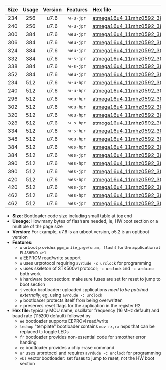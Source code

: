 |Size|Usage|Version|Features|Hex file|
|:-:|:-:|:-:|:-:|:--|
|234|256|u7.6|`w-u-jpr`|[atmega16u4_11mhz0592_38400bps_ur_vbl.hex](https://raw.githubusercontent.com/stefanrueger/urboot/main/atmega16u4_11mhz0592_38400bps_ur_vbl.hex)|
|240|256|u7.6|`w-u-jpr`|[atmega16u4_11mhz0592_38400bps_lednop_ur_vbl.hex](https://raw.githubusercontent.com/stefanrueger/urboot/main/atmega16u4_11mhz0592_38400bps_lednop_ur_vbl.hex)|
|300|384|u7.6|`weu-jpr`|[atmega16u4_11mhz0592_38400bps_ee_ur_vbl.hex](https://raw.githubusercontent.com/stefanrueger/urboot/main/atmega16u4_11mhz0592_38400bps_ee_ur_vbl.hex)|
|306|384|u7.6|`weu-jpr`|[atmega16u4_11mhz0592_38400bps_ee_lednop_ur_vbl.hex](https://raw.githubusercontent.com/stefanrueger/urboot/main/atmega16u4_11mhz0592_38400bps_ee_lednop_ur_vbl.hex)|
|324|384|u7.6|`weu-jpr`|[atmega16u4_11mhz0592_38400bps_ee_lednop_fr_ur_vbl.hex](https://raw.githubusercontent.com/stefanrueger/urboot/main/atmega16u4_11mhz0592_38400bps_ee_lednop_fr_ur_vbl.hex)|
|332|384|u7.6|`w-s-jpr`|[atmega16u4_11mhz0592_38400bps_vbl.hex](https://raw.githubusercontent.com/stefanrueger/urboot/main/atmega16u4_11mhz0592_38400bps_vbl.hex)|
|338|384|u7.6|`w-s-jpr`|[atmega16u4_11mhz0592_38400bps_lednop_vbl.hex](https://raw.githubusercontent.com/stefanrueger/urboot/main/atmega16u4_11mhz0592_38400bps_lednop_vbl.hex)|
|352|384|u7.6|`weu-jpr`|[atmega16u4_11mhz0592_38400bps_ee_lednop_fr_ce_ur_vbl.hex](https://raw.githubusercontent.com/stefanrueger/urboot/main/atmega16u4_11mhz0592_38400bps_ee_lednop_fr_ce_ur_vbl.hex)|
|234|512|u7.6|`w-u-hpr`|[atmega16u4_11mhz0592_38400bps_ur.hex](https://raw.githubusercontent.com/stefanrueger/urboot/main/atmega16u4_11mhz0592_38400bps_ur.hex)|
|240|512|u7.6|`w-u-hpr`|[atmega16u4_11mhz0592_38400bps_lednop_ur.hex](https://raw.githubusercontent.com/stefanrueger/urboot/main/atmega16u4_11mhz0592_38400bps_lednop_ur.hex)|
|296|512|u7.6|`weu-hpr`|[atmega16u4_11mhz0592_38400bps_ee_ur.hex](https://raw.githubusercontent.com/stefanrueger/urboot/main/atmega16u4_11mhz0592_38400bps_ee_ur.hex)|
|302|512|u7.6|`weu-hpr`|[atmega16u4_11mhz0592_38400bps_ee_lednop_ur.hex](https://raw.githubusercontent.com/stefanrueger/urboot/main/atmega16u4_11mhz0592_38400bps_ee_lednop_ur.hex)|
|320|512|u7.6|`weu-hpr`|[atmega16u4_11mhz0592_38400bps_ee_lednop_fr_ur.hex](https://raw.githubusercontent.com/stefanrueger/urboot/main/atmega16u4_11mhz0592_38400bps_ee_lednop_fr_ur.hex)|
|328|512|u7.6|`w-s-hpr`|[atmega16u4_11mhz0592_38400bps.hex](https://raw.githubusercontent.com/stefanrueger/urboot/main/atmega16u4_11mhz0592_38400bps.hex)|
|334|512|u7.6|`w-s-hpr`|[atmega16u4_11mhz0592_38400bps_lednop.hex](https://raw.githubusercontent.com/stefanrueger/urboot/main/atmega16u4_11mhz0592_38400bps_lednop.hex)|
|348|512|u7.6|`weu-hpr`|[atmega16u4_11mhz0592_38400bps_ee_lednop_fr_ce_ur.hex](https://raw.githubusercontent.com/stefanrueger/urboot/main/atmega16u4_11mhz0592_38400bps_ee_lednop_fr_ce_ur.hex)|
|384|512|u7.6|`wes-hpr`|[atmega16u4_11mhz0592_38400bps_ee.hex](https://raw.githubusercontent.com/stefanrueger/urboot/main/atmega16u4_11mhz0592_38400bps_ee.hex)|
|384|512|u7.6|`wes-jpr`|[atmega16u4_11mhz0592_38400bps_ee_vbl.hex](https://raw.githubusercontent.com/stefanrueger/urboot/main/atmega16u4_11mhz0592_38400bps_ee_vbl.hex)|
|390|512|u7.6|`wes-hpr`|[atmega16u4_11mhz0592_38400bps_ee_lednop.hex](https://raw.githubusercontent.com/stefanrueger/urboot/main/atmega16u4_11mhz0592_38400bps_ee_lednop.hex)|
|390|512|u7.6|`wes-jpr`|[atmega16u4_11mhz0592_38400bps_ee_lednop_vbl.hex](https://raw.githubusercontent.com/stefanrueger/urboot/main/atmega16u4_11mhz0592_38400bps_ee_lednop_vbl.hex)|
|420|512|u7.6|`wes-hpr`|[atmega16u4_11mhz0592_38400bps_ee_lednop_fr.hex](https://raw.githubusercontent.com/stefanrueger/urboot/main/atmega16u4_11mhz0592_38400bps_ee_lednop_fr.hex)|
|420|512|u7.6|`wes-jpr`|[atmega16u4_11mhz0592_38400bps_ee_lednop_fr_vbl.hex](https://raw.githubusercontent.com/stefanrueger/urboot/main/atmega16u4_11mhz0592_38400bps_ee_lednop_fr_vbl.hex)|
|462|512|u7.6|`wes-hpr`|[atmega16u4_11mhz0592_38400bps_ee_lednop_fr_ce.hex](https://raw.githubusercontent.com/stefanrueger/urboot/main/atmega16u4_11mhz0592_38400bps_ee_lednop_fr_ce.hex)|
|462|512|u7.6|`wes-jpr`|[atmega16u4_11mhz0592_38400bps_ee_lednop_fr_ce_vbl.hex](https://raw.githubusercontent.com/stefanrueger/urboot/main/atmega16u4_11mhz0592_38400bps_ee_lednop_fr_ce_vbl.hex)|

- **Size:** Bootloader code size including small table at top end
- **Useage:** How many bytes of flash are needed, ie, HW boot section or a multiple of the page size
- **Version:** For example, u7.6 is an urboot version, o5.2 is an optiboot version
- **Features:**
  + `w` urboot provides `pgm_write_page(sram, flash)` for the application at `FLASHEND-4+1`
  + `e` EEPROM read/write support
  + `u` uses urprotocol requiring `avrdude -c urclock` for programming
  + `s` uses skeleton of STK500v1 protocol; `-c urclock` and `-c arduino` both work
  + `h` hardware boot section: make sure fuses are set for reset to jump to boot section
  + `j` vector bootloader: uploaded applications *need to be patched externally*, eg, using `avrdude -c urclock`
  + `p` bootloader protects itself from being overwritten
  + `r` preserves reset flags for the application in the register R2
- **Hex file:** typically MCU name, oscillator frequency (16 MHz default) and baud rate (115200 default) followed by
  + `ee` bootloader supports EEPROM read/write
  + `lednop` "template" bootloader contains `mov rx,rx` nops that can be replaced to toggle LEDs
  + `fr` bootloader provides non-essential code for smoother error handing
  + `ce` bootloader provides a chip erase command
  + `ur` uses urprotocol and requires `avrdude -c urclock` for programming
  + `vbl` vector bootloader: set fuses to jump to reset, not the HW boot section
